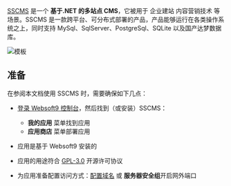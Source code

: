 [SSCMS](https://sscms.com/) 是一个 **基于.NET 的多站点 CMS**，它被用于 企业建站 内容营销技术  等场景。SSCMS 是一款跨平台、可分布式部署的产品，产品能够运行在各类操作系统之上，同时支持 MySql、SqlServer、PostgreSql、SQLite 以及国产达梦数据库。


![模板](https://libs.websoft9.com/Websoft9/DocsPicture/zh/sscms/sscms-gui-websoft9.png)


## 准备

在参阅本文档使用 SSCMS 时，需要确保如下几点：

- [登录 Websoft9 控制台](./login-console)，然后找到（或安装）SSCMS：
  - **我的应用** 菜单找到应用 
  - **应用商店** 菜单部署应用

- 应用是基于 Websoft9 安装的


- 应用的用途符合 [GPL-3.0](https://opensource.org/licenses/GPL-3.0) 开源许可协议


- 为应用准备配置访问方式：[配置域名](./domain-set) 或 **服务器安全组**开启网外端口